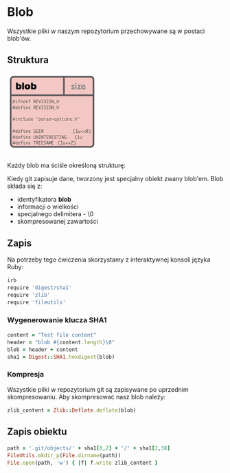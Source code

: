 # Blob

Wszystkie pliki w naszym repozytorium przechowywane są w postaci blob'ów.

## Struktura

##### ![](/assets/commit/blob.png)

Każdy blob ma ściśle określoną strukturę:

Kiedy git zapisuje dane, tworzony jest specjalny obiekt zwany blob'em. Blob składa się z:
* identyfikatora **blob**
* informacji o wielkości
* specjalnego delimitera - \0
* skompresowanej zawartości

## Zapis

Na potrzeby tego ćwiczenia skorzystamy z interaktywnej konsoli języka Ruby:

```bash
irb
require 'digest/sha1'
require 'zlib'
require 'fileutils'
```

### Wygenerowanie klucza SHA1

```ruby
content = "Test file content"
header = "blob #{content.length}\0"
blob = header + content
sha1 = Digest::SHA1.hexdigest(blob)
```

### Kompresja

Wszystkie pliki w repozytorium git są zapisywane po uprzednim skompresowaniu. Aby skompresować nasz blob należy:

```ruby
zlib_content = Zlib::Deflate.deflate(blob)
```

## Zapis obiektu

```ruby
path = '.git/objects/' + sha1[0,2] + '/' + sha1[2,38]
FileUtils.mkdir_p(File.dirname(path))
File.open(path, 'w') { |f| f.write zlib_content }
```